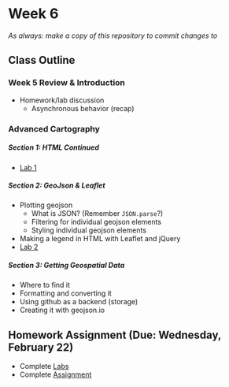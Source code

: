 # Week 6

*As always: make a copy of this repository to commit changes to*

## Class Outline

### Week 5 Review & Introduction
- Homework/lab discussion
  - Asynchronous behavior (recap)

### Advanced Cartography

##### Section 1: HTML Continued
- [Lab 1](lab/lab1/)

##### Section 2: GeoJson & Leaflet
- Plotting geojson
  - What is JSON? (Remember `JSON.parse`?)
  - Filtering for individual geojson elements
  - Styling individual geojson elements
- Making a legend in HTML with Leaflet and jQuery
- [Lab 2](lab/lab2/)

##### Section 3: Getting Geospatial Data
- Where to find it
- Formatting and converting it
- Using github as a backend (storage)
- Creating it with geojson.io

## Homework Assignment (Due: Wednesday, February 22)
- Complete [Labs](lab)
- Complete [Assignment](assignment)


